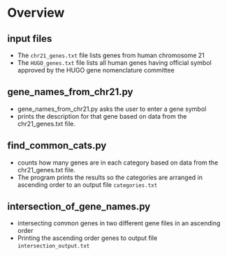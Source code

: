 
# Overview

## input files 
- The `chr21_genes.txt` file lists genes from human chromosome 21
- The `HUGO_genes.txt` file lists all human genes having official symbol approved by the HUGO gene nomenclature committee

## gene_names_from_chr21.py
- gene_names_from_chr21.py asks the user to enter a gene symbol
- prints the description for that gene based on data from the chr21_genes.txt file.

## find_common_cats.py
- counts how many genes are in each category based on data from the chr21_genes.txt file.
- The program prints the results so the categories are arranged in ascending order to an output file `categories.txt`

## intersection_of_gene_names.py
- intersecting common genes in two different gene files in an ascending order
- Printing the ascending order genes to output file `intersection_output.txt`
